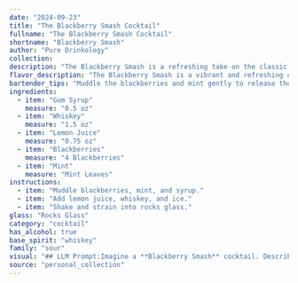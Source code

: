 ```yaml
---
date: "2024-09-23"
title: "The Blackberry Smash Cocktail"
fullname: "The Blackberry Smash Cocktail"
shortname: "Blackberry Smash"
author: "Pure Drinkology"
collection:
description: "The Blackberry Smash is a refreshing take on the classic Smash family of cocktails, known for their muddled fruit and herbaceous notes.  Its origins likely trace back to the early 20th century, when similar fruit-forward cocktails were popularized in American bars. "
flavor_description: "The Blackberry Smash is a vibrant and refreshing cocktail. Sweet blackberry and minty notes dance on the palate, balanced by the tartness of lemon juice. The whiskey adds a warm, smoky complexity, while the gum syrup provides a subtle sweetness. The combination creates a harmonious blend of fruity, herbal, and boozy flavors, with a smooth and satisfying finish. "
bartender_tips: "Muddle the blackberries and mint gently to release their flavors, but avoid crushing the seeds.  Use a good quality bourbon or rye whiskey for a more robust flavor.  Adjust the gum syrup to your liking - it can be used to balance the tartness of the lemon and sweetness of the berries.  Don't over-shake, a light shake will keep the drink refreshing. Garnish with a fresh blackberry and a sprig of mint. "
ingredients:
  - item: "Gum Syrup"
    measure: "0.5 oz"
  - item: "Whiskey"
    measure: "1.5 oz"
  - item: "Lemon Juice"
    measure: "0.75 oz"
  - item: "Blackberries"
    measure: "4 Blackberries"
  - item: "Mint"
    measure: "Mint Leaves"
instructions:
  - item: "Muddle blackberries, mint, and syrup."
  - item: "Add lemon juice, whiskey, and ice."
  - item: "Shake and strain into rocks glass."
glass: "Rocks Glass"
category: "cocktail"
has_alcohol: true
base_spirit: "whiskey"
family: "sour"
visual: "## LLM Prompt:Imagine a **Blackberry Smash** cocktail. Describe its visual appearance in detail, focusing on the following:* **Color:** What is the overall hue of the drink? Does it lean towards purple, ruby red, or a more muted shade? * **Clarity:** Is the cocktail clear, cloudy, or somewhere in between?  * **Texture:** How does the drink look in the glass? Is it smooth and still, or are there visible bits of fruit or ice?* **Garnish:** Describe the garnish used, highlighting its color and shape. How does it enhance the visual appeal of the cocktail?* **Glass:**  What type of glass is the Blackberry Smash served in? Does the shape or material of the glass impact the visual presentation?**Bonus:** Use vivid language and imagery to paint a picture of the cocktail in your mind. For example, The drink shimmers with a deep amethyst hue, reminiscent of a summer twilight sky. "
source: "personal_collection"
---
```


